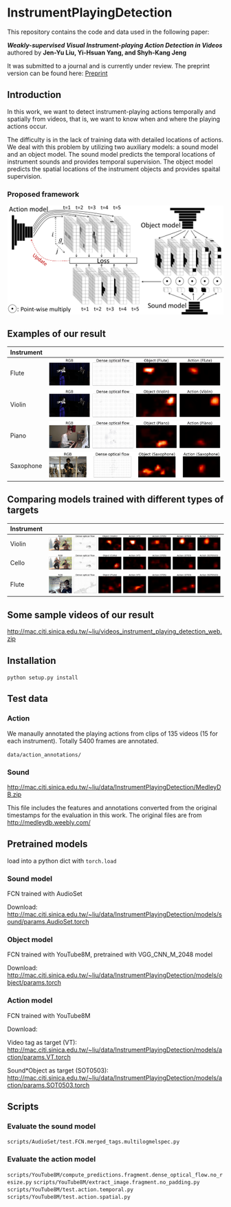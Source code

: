 InstrumentPlayingDetection
==========================

This repository contains the code and data used in the following paper:

**_Weakly-supervised Visual Instrument-playing Action Detection in Videos_** authored by **Jen-Yu Liu, Yi-Hsuan Yang, and Shyh-Kang Jeng**

It was submitted to a journal and is currently under review. The preprint version can be found here: [Preprint](https://github.com/ciaua/InstrumentPlayingDetection/raw/master/files/preprint.pdf)


## Introduction
In this work, we want to detect instrument-playing actions temporally and spatially from videos, that is, we want to know when and where the playing actions occur.

The difficulty is in the lack of training data with detailed locations of actions. We deal with this problem by utilizing two auxiliary models: a sound model and an object model. The sound model predicts the temporal locations of instrument sounds and provides temporal supervision. The object model predicts the spatial locations of the instrument objects and provides spaital supervision.

### Proposed framework
<p align="center">
    <img src="doc/img/framework_SOT_v2.png", width="750">
</p>

## Examples of our result

| Instrument |       |
| ---------- | ----- |
| Flute      | ![](doc/img/heat_maps/d3J_aYbTaEE__Flute.gif) |
| Violin     | ![](doc/img/heat_maps/d3J_aYbTaEE__Violin.gif) |
| Piano      | ![](doc/img/heat_maps/BAieBB1yhfw__Piano.gif) |
| Saxophone  | ![](doc/img/heat_maps/_mpZqTZxJrU__Saxophone.gif)|


## Comparing models trained with different types of targets

| Instrument |       |
| ---------- | ----- |
| Violin     | ![](doc/img/heat_maps/compare_2G2VaBX24So__Violin.gif) |
| Cello      | ![](doc/img/heat_maps/compare_2G2VaBX24So__Cello.gif) |
| Flute      | ![](doc/img/heat_maps/compare_55_RhFOyRgk__Flute.gif)|


## Some sample videos of our result
http://mac.citi.sinica.edu.tw/~liu/videos_instrument_playing_detection_web.zip


## Installation

`python setup.py install`

## Test data

### Action
We manaully annotated the playing actions from clips of 135 videos (15 for each instrument). Totally 5400 frames are annotated.

`data/action_annotations/`

### Sound
http://mac.citi.sinica.edu.tw/~liu/data/InstrumentPlayingDetection/MedleyDB.zip

This file includes the features and annotations converted from the original timestamps for the evaluation in this work. The original files are from http://medleydb.weebly.com/


## Pretrained models
load into a python dict with `torch.load`

### Sound model
FCN trained with AudioSet

Download:
http://mac.citi.sinica.edu.tw/~liu/data/InstrumentPlayingDetection/models/sound/params.AudioSet.torch


### Object model
FCN trained with YouTube8M, pretrained with VGG_CNN_M_2048 model

Download:
http://mac.citi.sinica.edu.tw/~liu/data/InstrumentPlayingDetection/models/object/params.torch

### Action model
FCN trained with YouTube8M

Download:

Video tag as target (VT):
http://mac.citi.sinica.edu.tw/~liu/data/InstrumentPlayingDetection/models/action/params.VT.torch

Sound*Object as target (SOT0503):
http://mac.citi.sinica.edu.tw/~liu/data/InstrumentPlayingDetection/models/action/params.SOT0503.torch

## Scripts

### Evaluate the sound model
`scripts/AudioSet/test.FCN.merged_tags.multilogmelspec.py`


### Evaluate the action model
`scripts/YouTube8M/compute_predictions.fragment.dense_optical_flow.no_resize.py`
`scripts/YouTube8M/extract_image.fragment.no_padding.py`
`scripts/YouTube8M/test.action.temporal.py`
`scripts/YouTube8M/test.action.spatial.py`

